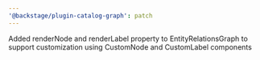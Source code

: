 ```yaml
---
'@backstage/plugin-catalog-graph': patch
---
```


Added renderNode and renderLabel property to EntityRelationsGraph to support customization using CustomNode and CustomLabel components
